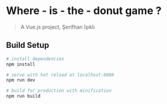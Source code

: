 # Where - is - the - donut game ? 

> A Vue.js project, Şerifhan Işıklı

## Build Setup

``` bash
# install dependencies
npm install

# serve with hot reload at localhost:8080
npm run dev

# build for production with minification
npm run build
```

